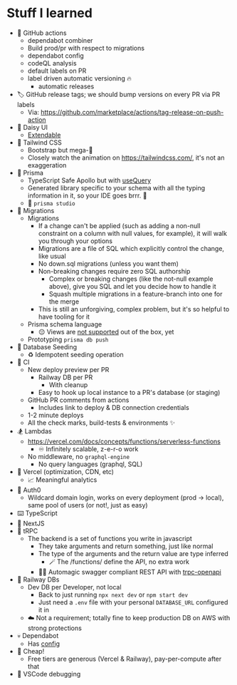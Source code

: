 # Stuff I learned

* 🤖 GitHub actions
  * dependabot combiner
  * Build prod/pr with respect to migrations
  * dependabot config
  * codeQL analysis
  * default labels on PR
  * label driven automatic versioning 🔥
    * automatic releases
* 🏷️ GitHub release tags; we should bump versions on every PR via PR labels
  * Via: https://github.com/marketplace/actions/tag-release-on-push-action
* 🌼 Daisy UI
  * [Extendable](https://github.com/frankhereford/katamino/blob/main/tailwind.config.cjs#L5-L10)
* 💨 Tailwind CSS
  * Bootstrap but mega-🍄
  * Closely watch the animation on https://tailwindcss.com/, it's not an exaggeration
* 🌈 Prisma
  * TypeScript Safe Apollo but with [useQuery](https://tanstack.com/query/v4/docs/reference/useQuery)
  * Generated library specific to your schema with all the typing information in it, so your IDE goes brrr. 💪
  * 🔬 `prisma studio` 
* 🧩 Migrations
  * Migrations
    * If a change can't be applied (such as adding a non-null constraint on a column with null values, for example), it will walk you through your options
    * Migrations are a file of SQL which explicitly control the change, like usual
    * No down.sql migrations (unless you want them)
    * Non-breaking changes require zero SQL authorship
      * Complex or breaking changes (like the not-null example above), give you SQL and let you decide how to handle it
      * Squash multiple migrations in a feature-branch into one for the merge
    * This is still an unforgiving, complex problem, but it's so helpful to have tooling for it
  * Prisma schema language
    * 😔 Views are [not supported](https://github.com/prisma/prisma/issues/678) out of the box, yet
  * Prototyping `prisma db push`
* 🌱 Database Seeding
  * ♻️ Idempotent seeding operation
* 🚀 CI
  * New deploy preview per PR
    * Railway DB per PR
      * With cleanup
    * Easy to hook up local instance to a PR's database (or staging)
  * GitHub PR comments from actions
    * Includes link to deploy & DB connection credentials
  * 1-2 minute deploys
  * All the check marks, build-tests & environments ✨
* 🏂 Lambdas
  * https://vercel.com/docs/concepts/functions/serverless-functions
    * ♾️ Infinitely scalable, z-e-r-o work
  * No middleware, no `graphql-engine`
    * No query languages (graphql, SQL)
* 🤖 Vercel (optimization, CDN, etc)
  * 📈 Meaningful analytics
* 🔑 Auth0
  * Wildcard domain login, works on every deployment (prod → local), same pool of users (or not!, just as easy)
* ⌨️ TypeScript
* 🔺 NextJS
* 🔭 tRPC
  * The backend is a set of functions you write in javascript
    * They take arguments and return something, just like normal
    * The type of the arguments and the return value are type inferred
      * 🪄 The /functions/ define the API, no extra work
    * 🧙‍♀️ Automagic swagger compliant REST API with [trpc-openapi](https://github.com/jlalmes/trpc-openapi)
* 🚄 Railway DBs
  * Dev DB per Developer, not local
    * Back to just running `npx next dev` or `npm start dev`
    * Just need a `.env` file with your personal `DATABASE_URL` configured it in
  * ☁️ Not a requirement; totally fine to keep production DB on AWS with strong protections
* 💀 Dependabot
  * Has [config](https://docs.github.com/en/code-security/dependabot/dependabot-version-updates/configuration-options-for-the-dependabot.yml-file)
* 🤑 Cheap! 
  * Free tiers are generous (Vercel & Railway), pay-per-compute after that
* 🐛 VSCode debugging
